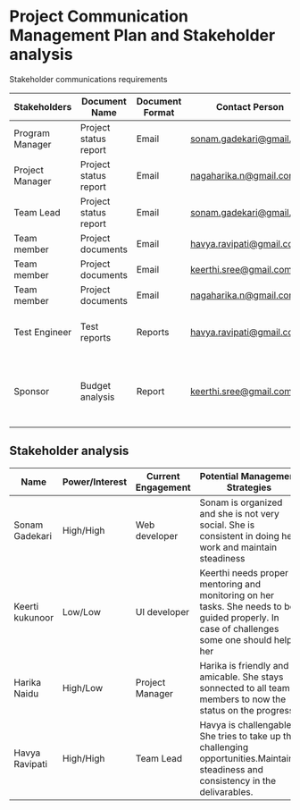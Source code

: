 # Project Communication Management Plan and Stakeholder analysis

Stakeholder communications requirements
 
Stakeholders|Document Name|Document Format|Contact Person|Due Date|
---|---|--|--|--|
Program Manager	|Project status report |Email |sonam.gadekari@gmail.com |Every week
Project Manager |Project status report |Email |nagaharika.n@gmail.com |Every week
Team Lead |Project status report |Email |sonam.gadekari@gmail.com |Every week
Team member |Project documents |Email |havya.ravipati@gmail.com |Every week
Team member |Project documents |Email |keerthi.sree@gmail.com| Every week 
Team member |Project documents |Email |nagaharika.n@gmail.com |Every week
Test Engineer |Test reports |Reports |havya.ravipati@gmail.com |End of the each task
Sponsor |Budget analysis |Report |keerthi.sree@gmail.com |One month before the project starts

## Stakeholder analysis
Name|Power/Interest|Current Engagement|Potential Management Strategies|
---|---|--|--|
Sonam Gadekari	| High/High | Web developer | Sonam is organized and she is not very social. She is consistent in doing her work and maintain steadiness |
Keerti kukunoor	| Low/Low | UI developer | Keerthi needs proper mentoring and monitoring on her tasks. She needs to be guided properly. In case of challenges some one should help her |
Harika Naidu	| High/Low | Project Manager | Harika is friendly and amicable. She stays sonnected to all team members to now the status on the progress. |
Havya Ravipati| High/High | Team  Lead | Havya is challengable. She tries to take up the challenging opportunities.Maintains steadiness and consistency in the delivarables. |
